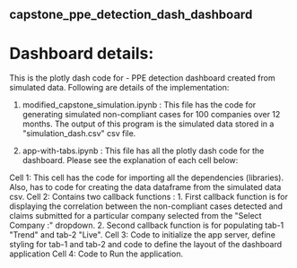 ## capstone_ppe_detection_dash_dashboard

# Dashboard details:
This is the plotly dash code for - PPE detection dashboard created from  simulated data. Following are details of the implementation:
1. modified_capstone_simulation.ipynb : This file has the code for generating simulated non-compliant cases for 100 companies over 12 months. The output of this program is the simulated data stored in a "simulation_dash.csv" csv file.

2. app-with-tabs.ipynb : This file has all the plotly dash code for the dashboard. Please see the explanation of each cell below:

  Cell 1: This cell has the code for importing all the dependencies (libraries). Also, has to code for creating the data dataframe from the simulated data csv.
  Cell 2: Contains two callback functions : 
              1. First callback function is for displaying the correlation between the non-compliant cases detected and claims submitted for a particular company selected from the "Select Company :" dropdown.
              2. Second callback function is for populating tab-1 "Trend" and tab-2 "Live".
  Cell 3: Code to initialize the app server, define styling for tab-1 and tab-2 and code to define the layout of the dashboard application
  Cell 4: Code to Run the application.
